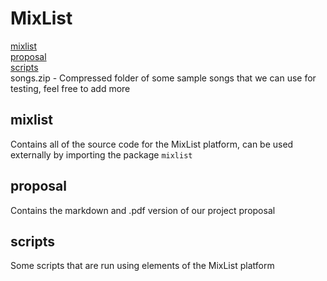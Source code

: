 # MixList

[mixlist](#mixlist)<br/>
[proposal](#proposal)<br/>
[scripts](#scripts)<br/>
songs.zip - Compressed folder of some sample songs that we can use for testing, feel free to add more

## mixlist

Contains all of the source code for the MixList platform, can be used externally by importing the package `mixlist`

## proposal

Contains the markdown and .pdf version of our project proposal

## scripts

Some scripts that are run using elements of the MixList platform